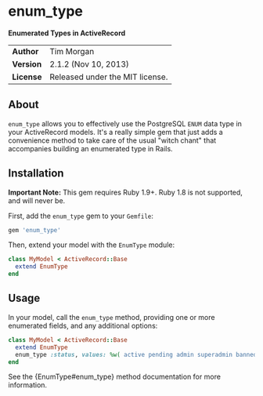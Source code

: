 enum_type
=========

**Enumerated Types in ActiveRecord**

|             |                                 |
|:------------|:--------------------------------|
| **Author**  | Tim Morgan                      |
| **Version** | 2.1.2 (Nov 10, 2013)            |
| **License** | Released under the MIT license. |

About
-----

`enum_type` allows you to effectively use the PostgreSQL `ENUM` data type in
your ActiveRecord models. It's a really simple gem that just adds a convenience
method to take care of the usual "witch chant" that accompanies building an
enumerated type in Rails.

Installation
------------

**Important Note:** This gem requires Ruby 1.9+. Ruby 1.8 is not supported, and
will never be.

First, add the `enum_type` gem to your `Gemfile`:

```` ruby
gem 'enum_type'
````

Then, extend your model with the `EnumType` module:

```` ruby
class MyModel < ActiveRecord::Base
  extend EnumType
end
````

Usage
-----

In your model, call the `enum_type` method, providing one or more enumerated
fields, and any additional options:

```` ruby
class MyModel < ActiveRecord::Base
  extend EnumType
  enum_type :status, values: %w( active pending admin superadmin banned )
end
````

See the {EnumType#enum_type} method documentation for more information.
